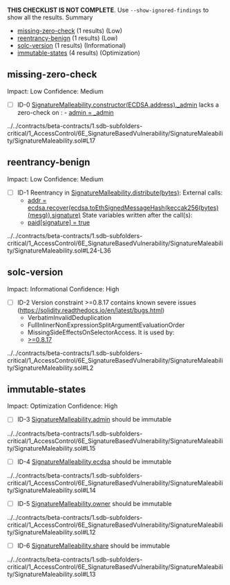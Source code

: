 **THIS CHECKLIST IS NOT COMPLETE**. Use `--show-ignored-findings` to show all the results.
Summary
 - [missing-zero-check](#missing-zero-check) (1 results) (Low)
 - [reentrancy-benign](#reentrancy-benign) (1 results) (Low)
 - [solc-version](#solc-version) (1 results) (Informational)
 - [immutable-states](#immutable-states) (4 results) (Optimization)
## missing-zero-check
Impact: Low
Confidence: Medium
 - [ ] ID-0
[SignatureMalleability.constructor(ECDSA,address)._admin](../../contracts/beta-contracts/1.sdb-subfolders-critical/1_AccessControl/6E_SignatureBasedVulnerability/SignatureMaleability/SignatureMaleability.sol#L17) lacks a zero-check on :
		- [admin = _admin](../../contracts/beta-contracts/1.sdb-subfolders-critical/1_AccessControl/6E_SignatureBasedVulnerability/SignatureMaleability/SignatureMaleability.sol#L21)

../../contracts/beta-contracts/1.sdb-subfolders-critical/1_AccessControl/6E_SignatureBasedVulnerability/SignatureMaleability/SignatureMaleability.sol#L17


## reentrancy-benign
Impact: Low
Confidence: Medium
 - [ ] ID-1
Reentrancy in [SignatureMalleability.distribute(bytes)](../../contracts/beta-contracts/1.sdb-subfolders-critical/1_AccessControl/6E_SignatureBasedVulnerability/SignatureMaleability/SignatureMaleability.sol#L24-L36):
	External calls:
	- [addr = ecdsa.recover(ecdsa.toEthSignedMessageHash(keccak256(bytes)(mesg)),signature)](../../contracts/beta-contracts/1.sdb-subfolders-critical/1_AccessControl/6E_SignatureBasedVulnerability/SignatureMaleability/SignatureMaleability.sol#L28-L31)
	State variables written after the call(s):
	- [paid[signature] = true](../../contracts/beta-contracts/1.sdb-subfolders-critical/1_AccessControl/6E_SignatureBasedVulnerability/SignatureMaleability/SignatureMaleability.sol#L34)

../../contracts/beta-contracts/1.sdb-subfolders-critical/1_AccessControl/6E_SignatureBasedVulnerability/SignatureMaleability/SignatureMaleability.sol#L24-L36


## solc-version
Impact: Informational
Confidence: High
 - [ ] ID-2
Version constraint >=0.8.17 contains known severe issues (https://solidity.readthedocs.io/en/latest/bugs.html)
	- VerbatimInvalidDeduplication
	- FullInlinerNonExpressionSplitArgumentEvaluationOrder
	- MissingSideEffectsOnSelectorAccess.
It is used by:
	- [>=0.8.17](../../contracts/beta-contracts/1.sdb-subfolders-critical/1_AccessControl/6E_SignatureBasedVulnerability/SignatureMaleability/SignatureMaleability.sol#L2)

../../contracts/beta-contracts/1.sdb-subfolders-critical/1_AccessControl/6E_SignatureBasedVulnerability/SignatureMaleability/SignatureMaleability.sol#L2


## immutable-states
Impact: Optimization
Confidence: High
 - [ ] ID-3
[SignatureMalleability.admin](../../contracts/beta-contracts/1.sdb-subfolders-critical/1_AccessControl/6E_SignatureBasedVulnerability/SignatureMaleability/SignatureMaleability.sol#L15) should be immutable 

../../contracts/beta-contracts/1.sdb-subfolders-critical/1_AccessControl/6E_SignatureBasedVulnerability/SignatureMaleability/SignatureMaleability.sol#L15


 - [ ] ID-4
[SignatureMalleability.ecdsa](../../contracts/beta-contracts/1.sdb-subfolders-critical/1_AccessControl/6E_SignatureBasedVulnerability/SignatureMaleability/SignatureMaleability.sol#L14) should be immutable 

../../contracts/beta-contracts/1.sdb-subfolders-critical/1_AccessControl/6E_SignatureBasedVulnerability/SignatureMaleability/SignatureMaleability.sol#L14


 - [ ] ID-5
[SignatureMalleability.owner](../../contracts/beta-contracts/1.sdb-subfolders-critical/1_AccessControl/6E_SignatureBasedVulnerability/SignatureMaleability/SignatureMaleability.sol#L12) should be immutable 

../../contracts/beta-contracts/1.sdb-subfolders-critical/1_AccessControl/6E_SignatureBasedVulnerability/SignatureMaleability/SignatureMaleability.sol#L12


 - [ ] ID-6
[SignatureMalleability.share](../../contracts/beta-contracts/1.sdb-subfolders-critical/1_AccessControl/6E_SignatureBasedVulnerability/SignatureMaleability/SignatureMaleability.sol#L13) should be immutable 

../../contracts/beta-contracts/1.sdb-subfolders-critical/1_AccessControl/6E_SignatureBasedVulnerability/SignatureMaleability/SignatureMaleability.sol#L13



